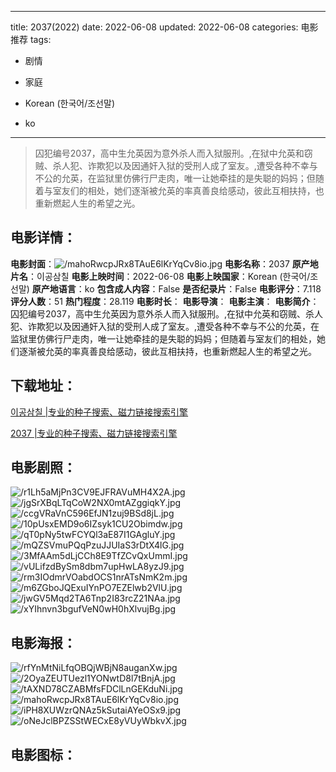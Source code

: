 
---
title: 2037(2022)
date: 2022-06-08
updated: 2022-06-08
categories: 电影推荐
tags:
- 剧情
- 家庭

- Korean (한국어/조선말)
- ko
---


> 囚犯编号2037，高中生允英因为意外杀人而入狱服刑。,在狱中允英和窃贼、杀人犯、诈欺犯以及因通奸入狱的受刑人成了室友。,遭受各种不幸与不公的允英，在监狱里仿佛行尸走肉，唯一让她牵挂的是失聪的妈妈；但随着与室友们的相处，她们逐渐被允英的率真善良给感动，彼此互相扶持，也重新燃起人生的希望之光。

## **电影详情**：

**电影封面**：<img src="https://image.tmdb.org/t/p/w200/mahoRwcpJRx8TAuE6lKrYqCv8io.jpg" alt="/mahoRwcpJRx8TAuE6lKrYqCv8io.jpg" title="/mahoRwcpJRx8TAuE6lKrYqCv8io.jpg">
**电影名称**：2037
**原产地片名**：이공삼칠
**电影上映时间**：2022-06-08
**电影上映国家**：Korean (한국어/조선말)
**原产地语言**：ko
**包含成人内容**：False
**是否纪录片**：False
**电影评分**：7.118
**评分人数**：51
**热门程度**：28.119
**电影时长**：
**电影导演**：
**电影主演**：
**电影简介**：囚犯编号2037，高中生允英因为意外杀人而入狱服刑。,在狱中允英和窃贼、杀人犯、诈欺犯以及因通奸入狱的受刑人成了室友。,遭受各种不幸与不公的允英，在监狱里仿佛行尸走肉，唯一让她牵挂的是失聪的妈妈；但随着与室友们的相处，她们逐渐被允英的率真善良给感动，彼此互相扶持，也重新燃起人生的希望之光。

## **下载地址**：
[이공삼칠 |专业的种子搜索、磁力链接搜索引擎](https://movie.amd794.com:2083/?search=%EC%9D%B4%EA%B3%B5%EC%82%BC%EC%B9%A0&ordering=&mode=match_phrase&page_size=10&page=1)

[2037 |专业的种子搜索、磁力链接搜索引擎](https://movie.amd794.com:2083/?search=2037&ordering=&mode=match_phrase&page_size=10&page=1)
 

## **电影剧照**：
<img src="https://image.tmdb.org/t/p/original/r1Lh5aMjPn3CV9EJFRAVuMH4X2A.jpg" alt="/r1Lh5aMjPn3CV9EJFRAVuMH4X2A.jpg" title="/r1Lh5aMjPn3CV9EJFRAVuMH4X2A.jpg"><img src="https://image.tmdb.org/t/p/original/jgSrXBqLTqCoW2NX0mtAZggiqkY.jpg" alt="/jgSrXBqLTqCoW2NX0mtAZggiqkY.jpg" title="/jgSrXBqLTqCoW2NX0mtAZggiqkY.jpg"><img src="https://image.tmdb.org/t/p/original/ccgVRaVnC596EfJN1zuj9BSd8jL.jpg" alt="/ccgVRaVnC596EfJN1zuj9BSd8jL.jpg" title="/ccgVRaVnC596EfJN1zuj9BSd8jL.jpg"><img src="https://image.tmdb.org/t/p/original/10pUsxEMD9o6IZsyk1CU2Obimdw.jpg" alt="/10pUsxEMD9o6IZsyk1CU2Obimdw.jpg" title="/10pUsxEMD9o6IZsyk1CU2Obimdw.jpg"><img src="https://image.tmdb.org/t/p/original/qT0pNy5twFCYQl3aE87I1GAgluY.jpg" alt="/qT0pNy5twFCYQl3aE87I1GAgluY.jpg" title="/qT0pNy5twFCYQl3aE87I1GAgluY.jpg"><img src="https://image.tmdb.org/t/p/original/mQZSVmuPQqPzuJJUIaS3rDtX4lG.jpg" alt="/mQZSVmuPQqPzuJJUIaS3rDtX4lG.jpg" title="/mQZSVmuPQqPzuJJUIaS3rDtX4lG.jpg"><img src="https://image.tmdb.org/t/p/original/3MfAAm5dLjCCh8E9TfZCvQxUmmI.jpg" alt="/3MfAAm5dLjCCh8E9TfZCvQxUmmI.jpg" title="/3MfAAm5dLjCCh8E9TfZCvQxUmmI.jpg"><img src="https://image.tmdb.org/t/p/original/vULifzdBySm8dbm7upHwLA8yzJ9.jpg" alt="/vULifzdBySm8dbm7upHwLA8yzJ9.jpg" title="/vULifzdBySm8dbm7upHwLA8yzJ9.jpg"><img src="https://image.tmdb.org/t/p/original/rm3IOdmrVOabdOCS1nrATsNmK2m.jpg" alt="/rm3IOdmrVOabdOCS1nrATsNmK2m.jpg" title="/rm3IOdmrVOabdOCS1nrATsNmK2m.jpg"><img src="https://image.tmdb.org/t/p/original/m6ZGboJQExuIYnPO7EZElwb2VlU.jpg" alt="/m6ZGboJQExuIYnPO7EZElwb2VlU.jpg" title="/m6ZGboJQExuIYnPO7EZElwb2VlU.jpg"><img src="https://image.tmdb.org/t/p/original/jwGV5Mqd2TA6Tnp2I83rcZ21NAa.jpg" alt="/jwGV5Mqd2TA6Tnp2I83rcZ21NAa.jpg" title="/jwGV5Mqd2TA6Tnp2I83rcZ21NAa.jpg"><img src="https://image.tmdb.org/t/p/original/xYIhnvn3bgufVeN0wH0hXlvujBg.jpg" alt="/xYIhnvn3bgufVeN0wH0hXlvujBg.jpg" title="/xYIhnvn3bgufVeN0wH0hXlvujBg.jpg">

## **电影海报**：
<img src="https://image.tmdb.org/t/p/original/rfYnMtNiLfqOBQjWBjN8auganXw.jpg" alt="/rfYnMtNiLfqOBQjWBjN8auganXw.jpg" title="/rfYnMtNiLfqOBQjWBjN8auganXw.jpg"><img src="https://image.tmdb.org/t/p/original/2OyaZEUTUezl1YONwtD8l7tBnjA.jpg" alt="/2OyaZEUTUezl1YONwtD8l7tBnjA.jpg" title="/2OyaZEUTUezl1YONwtD8l7tBnjA.jpg"><img src="https://image.tmdb.org/t/p/original/tAXND78CZABMfsFDClLnGEKduNi.jpg" alt="/tAXND78CZABMfsFDClLnGEKduNi.jpg" title="/tAXND78CZABMfsFDClLnGEKduNi.jpg"><img src="https://image.tmdb.org/t/p/original/mahoRwcpJRx8TAuE6lKrYqCv8io.jpg" alt="/mahoRwcpJRx8TAuE6lKrYqCv8io.jpg" title="/mahoRwcpJRx8TAuE6lKrYqCv8io.jpg"><img src="https://image.tmdb.org/t/p/original/iPH8XUWzrQNAz5kSutaiAYeOSx9.jpg" alt="/iPH8XUWzrQNAz5kSutaiAYeOSx9.jpg" title="/iPH8XUWzrQNAz5kSutaiAYeOSx9.jpg"><img src="https://image.tmdb.org/t/p/original/oNeJclBPZSStWECxE8yVUyWbkvX.jpg" alt="/oNeJclBPZSStWECxE8yVUyWbkvX.jpg" title="/oNeJclBPZSStWECxE8yVUyWbkvX.jpg">

## **电影图标**：

